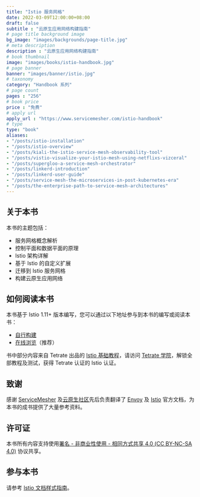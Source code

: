 ```yaml
---
title: "Istio 服务网格"
date: 2022-03-09T12:00:00+08:00
draft: false
subtitle : "云原生应用网络构建指南"
# page title background image
bg_image: "images/backgrounds/page-title.jpg"
# meta description
description : "云原生应用网络构建指南"
# book thumbnail
image: "images/books/istio-handbook.jpg"
# page banner
banner: "images/banner/istio.jpg"
# taxonomy
category: "Handbook 系列"
# page count
pages : "256"
# book price
price : "免费"
# apply url
apply_url : "https://www.servicemesher.com/istio-handbook"
# type
type: "book"
aliases: 
- "/posts/istio-installation"
- "/posts/istio-overview"
- "/posts/kiali-the-istio-service-mesh-observability-tool"
- "/posts/vistio-visualize-your-istio-mesh-using-netflixs-vizceral"
- "/posts/supergloo-a-service-mesh-orchestrator"
- "/posts/linkerd-introduction"
- "/posts/linkerd-user-guide"
- "/posts/service-mesh-the-microservices-in-post-kubernetes-era"
- "/posts/the-enterprise-path-to-service-mesh-architectures"
---
```


## 关于本书

本书的主题包括：

- 服务网格概念解析
- 控制平面和数据平面的原理
- Istio 架构详解
- 基于 Istio 的自定义扩展
- 迁移到 Istio 服务网格
- 构建云原生应用网络

## 如何阅读本书

本书基于 Istio 1.11+ 版本编写，您可以通过以下地址参与到本书的编写或阅读本书：

- [自行构建](https://github.com/rootsongjc/istio-handbook)
- [在线浏览](https://jimmysong.io/istio-handbook/)（推荐）

书中部分内容来自 Tetrate 出品的 [Istio 基础教程](https://academy.tetrate.io/courses/istio-fundamentals-zh)，请访问 [Tetrate 学院](https://academy.tetrate.io/)，解锁全部教程及测试，获得 Tetrate 认证的 Istio 认证。

## 致谢

感谢 [ServiceMesher](https://www.servicemesher.com) 及[云原生社区](https://cloudnative.to/)先后负责翻译了 [Envoy](https://cloudnative.to/envoy/) 及 [Istio](https://istio.io/latest/zh/) 官方文档，为本书的成书提供了大量参考资料。

## 许可证

本书所有内容支持使用[署名 - 非商业性使用 - 相同方式共享 4.0 (CC BY-NC-SA 4.0)](https://creativecommons.org/licenses/by-nc-sa/4.0/deed.zh)  协议共享。

## 参与本书

请参考 [Istio 文档样式指南](https://istio.io/latest/about/contribute/style-guide/)。
